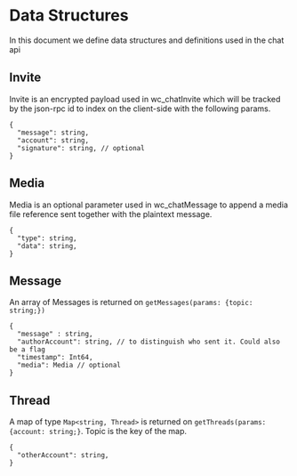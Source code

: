 # Data Structures

In this document we define data structures and definitions used in the chat api

## Invite

Invite is an encrypted payload used in wc_chatInvite which will be tracked by the json-rpc id to index on the client-side with the following params.

```jsonc
{
  "message": string,
  "account": string,
  "signature": string, // optional
}
```

## Media

Media is an optional parameter used in wc_chatMessage to append a media file reference sent together with the plaintext message.

```jsonc
{
  "type": string,
  "data": string,
}
```

## Message

An array of Messages is returned on `getMessages(params: {topic: string;})`

```jsonc
{
  "message" : string,
  "authorAccount": string, // to distinguish who sent it. Could also be a flag
  "timestamp": Int64, 
  "media": Media // optional
}
```

## Thread

A map of type `Map<string, Thread>` is returned on `getThreads(params: {account: string;}`. Topic is the key of the map.

```jsonc
{
  "otherAccount": string,
}
```
